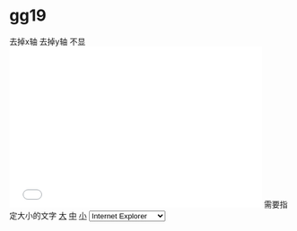 # gg19
<body style="overflow-y:hidden"> 去掉x轴
<body style="overflow-x:hidden"> 去掉y轴
<body scroll="no">不显
<TD onmouseover="this.style.backgroundColor='#FFFFFF'" 
onmouseout="this.style.backgroundColor=''"
style="CURSOR: hand">
<iframe name="name" src="main.htm" width="450" height="287" scrolling="Auto" 
frameborder="0"></iframe>
<script type="text/javascript">
function doZoom(size)
{document.getElementById('zoom').style.fontSize=size+'px';}
</script>
<span id="zoom">需要指定大小的文字</span>
<a href="javascript:doZoom(16)">大</a> <a href="javascript:doZoom(14)">中</a> <a
href="javascript:doZoom(12)">小</a>
<select name="select" onchange="window.open(this.options[this.selectedIndex].value)">
<option value="http://www.microsoft.com/ie"> Internet Explorer</option>
<option value="http://www.microsoft.com"> Microsoft Home</option>
<option value="http://msdn.microsoft.com"> Developer Network</option>
</select>

